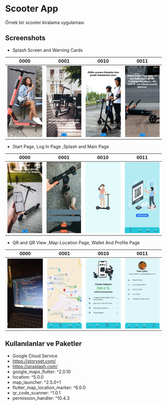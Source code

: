 # Scooter App 

Örnek bir scooter kiralama uygulaması




## Screenshots

- Splash Screen and Warning Cards

|                   0000                    |                   0001                   |                   0010                   |                       0011                        |
|:-----------------------------------------:|:----------------------------------------:|:----------------------------------------:|:-------------------------------------------------:|
| ![](images/ss/1.jpeg) | ![](images/ss/2.jpeg) | ![](images/ss/3.jpeg) | ![](images/ss/4.jpeg) |


- Start Page, Log In Page ,Splash and Main Page

|                   0000                    |                   0001                   |                  0010                   |                      0011                      |
|:-----------------------------------------------:|:-----------------------------------------:|:--------------------------------------:|:------------------------------------------------:|
| ![](images/ss/5.jpeg) | ![](images/ss/6.jpeg) | ![](images/ss/7.jpeg) | ![](images/ss/8.jpeg) |

- QR and QR View ,Map-Location Page, Wallet And Profile Page

|                   0000                    |                   0001                   |                  0010                   |                      0011                      |
|:-----------------------------------------------:|:-----------------------------------------:|:--------------------------------------:|:------------------------------------------------:|
| ![](images/ss/9.jpeg) | ![](images/ss/10.jpeg) | ![](images/ss/11.jpeg) | ![](images/ss/12.jpeg) |


  
## Kullanılanlar ve Paketler

- Google Cloud Service
- https://storyset.com/
- https://unsplash.com/
- google_maps_flutter: ^2.0.10
- location: ^5.0.0
- map_launcher: ^2.5.0+1
- flutter_map_location_marker: ^6.0.0
- qr_code_scanner: ^1.0.1
- permission_handler: ^10.4.3

  
